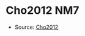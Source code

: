 <a name="material" />

# Cho2012 NM7
<script type="application/ld+json">
  {
    "@context": "https://schema.org/",
    "@type": "ChemicalSubstance",
    "http://purl.org/dc/terms/conformsTo":
      {
        "@type": "CreativeWork",
        "@id": "https://bioschemas.org/profiles/ChemicalSubstance/0.4-RELEASE/"
      },
    "@id": "https://egonw.github.io/nanowiki/nanowiki194.html#material",
    "name": "Cho2012 NM7",
    "sameAs": "http://127.0.0.1/mediawiki/index.php/Special:URIResolver/Cho2012_NM7"
  }
</script>


* Source: [Cho2012](Cho2012.md)
